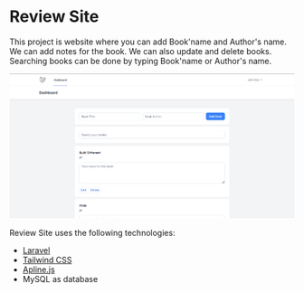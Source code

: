 # Review Site

This project is website where you can add Book'name and Author's name. We can add notes for the book. We can also update and delete books. Searching books can be done by typing Book'name or Author's name.

<img src="/public/screenshots/screen 1.png" />

Review Site uses the following technologies:

- [Laravel](https://nextjs.org/)
- [Tailwind CSS](https://tailwindcss.com/)
- [Apline.js](https://www.mongodb.com/)
- MySQL as database

